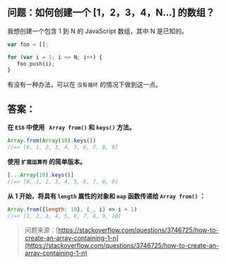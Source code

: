 ## 问题：如何创建一个 [1，2，3，4，N...] 的数组？

我想创建一个包含 1 到 N 的 JavaScript 数组，其中 N 是已知的。

```js
var foo = [];

for (var i = 1; i <= N; i++) {
   foo.push(i);
}
```

有没有一种办法，可以在 `没有循环` 的情况下做到这一点。

## 答案：

**在 `ES6` 中使用 ` Array from()` 和 `keys()` 方法。**

```js
Array.from(Array(10).keys())
//=> [0, 1, 2, 3, 4, 5, 6, 7, 8, 9]
```

**使用 `扩展运算符` 的简单版本。**

```js
[...Array(10).keys()]
//=> [0, 1, 2, 3, 4, 5, 6, 7, 8, 9]
```

**从 1 开始，将具有 `length` 属性的对象和 `map` 函数传递给 `Array from()` ：**

```js
Array.from({length: 10}, (_, i) => i + 1)
//=> [1, 2, 3, 4, 5, 6, 7, 8, 9, 10]
```

> 问题来源：[https://stackoverflow.com/questions/3746725/how-to-create-an-array-containing-1-n](https://stackoverflow.com/questions/3746725/how-to-create-an-array-containing-1-n)